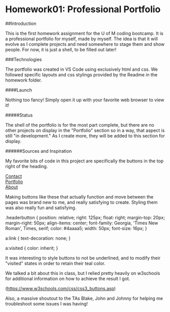 # Homework01: Professional Portfolio

##Introduction

This is the first homework assignment for the U of M coding bootcamp. It is a professional portfolio for myself, made by myself. The idea is that it will evolve as I complete projects and need somewhere to stage them and show people. For now, it is just a shell, to be filled out later!

###Technologies

The portfolio was created in VS Code using exclusively html and css. We followed specific layouts and css stylings provided by the Readme in the homework folder.

####Launch

Nothing too fancy! Simply open it up with your favorite web browser to view it!

#####Status

The shell of the portfolio is for the most part complete, but there are no other projects on display in the "Portfolio" section so in a way, that aspect is still "in development." As I create more, they will be added to this section for display.

######Sources and Inspiration

My favorite bits of code in this project are specifically the buttons in the top right of the heading. 

</div>    
<div class="headerbutton"><a href="contact.html">Contact</a></div> 
<div class="headerbutton"><a href="portfolio.html">Portfolio</a></div> 
<div class="headerbutton"><a href="index.html">About</a></div>
</div>

Making buttons like these that actually function and move between the pages was brand new to me, and really satisfying to create. Styling them was also really fun and satisfying.

.headerbutton {
position: relative;
right: 125px;
float: right;
margin-top: 20px;
margin-right: 50px;
align-items: center;
font-family: Georgia, 'Times New Roman', Times, serif;
color: #4aaaa5;
width: 50px;
font-size: 16px;
}

a:link {
text-decoration: none;
}

a:visited {
color: inherit;
}

It was interesting to style buttons to not be underlined, and to modify their "visited" states in order to retain their teal color.

We talked a bit about this in class, but I relied pretty heavily on w3schools for additional information on how to achieve the result I got. 

(https://www.w3schools.com/css/css3_buttons.asp)

Also, a massive shoutout to the TAs Blake, John and Johnny for helping me troubleshoot some issues I was having!
